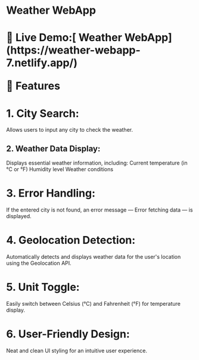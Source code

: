 <h1>Weather WebApp<h1/>
🚀 Live Demo:[ Weather WebApp](https://weather-webapp-7.netlify.app/)

🌟 Features
<h1>1. City Search:</h1>
Allows users to input any city to check the weather.
<h2>2. Weather Data Display:</h2>
Displays essential weather information, including:
Current temperature (in °C or °F)
Humidity level
Weather conditions
<h1>3. Error Handling:</h1>
If the entered city is not found, an error message — Error fetching data — is displayed.
<h1>4. Geolocation Detection:</h1>
Automatically detects and displays weather data for the user's location using the Geolocation API.
<h1>5. Unit Toggle:</h1>
Easily switch between Celsius (°C) and Fahrenheit (°F) for temperature display.
<h1>6. User-Friendly Design:</h1>
Neat and clean UI styling for an intuitive user experience.
